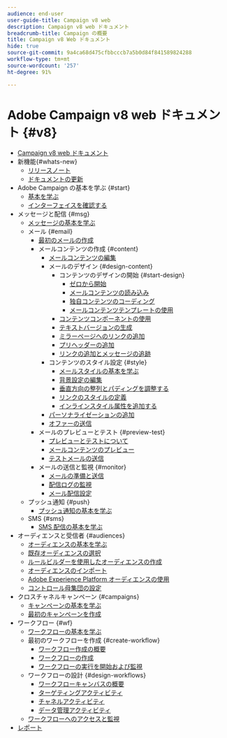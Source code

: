 ```yaml
---
audience: end-user
user-guide-title: Campaign v8 web
description: Campaign v8 web ドキュメント
breadcrumb-title: Campaign の概要
title: Campaign v8 Web ドキュメント
hide: true
source-git-commit: 9a4ca68d475cfbbcccb7a5b0d84f841589824288
workflow-type: tm+mt
source-wordcount: '257'
ht-degree: 91%

---
```



# Adobe Campaign v8 web ドキュメント {#v8}

+ [Campaign v8 web ドキュメント](campaign-web-home.md)
+ 新機能{#whats-new}
   + [リリースノート](rn/release-notes.md)
   + [ドキュメントの更新](rn/documentation-updates.md)
+ Adobe Campaign の基本を学ぶ {#start}
   + [基本を学ぶ](get-started/get-started.md)
   + [インターフェイスを確認する](get-started/user-interface.md)
+ メッセージと配信 {#msg}
   + [メッセージの基本を学ぶ](email/gs-messages.md)
   + メール {#email}
      + [最初のメールの作成](email/create-email.md)
      + メールコンテンツの作成 {#content}
         + [メールコンテンツの編集](content/edit-content.md)
         + メールのデザイン {#design-content}
            + コンテンツのデザインの開始 {#start-design}
               + [ゼロから開始 ](content/create-email-content.md)
               + [メールコンテンツの読み込み](content/existing-content.md)
               + [独自コンテンツのコーディング](content/code-content.md)
               + [メールコンテンツテンプレートの使用](content/email-templates.md)
            + [コンテンツコンポーネントの使用](content/content-components.md)
            + [テキストバージョンの生成](content/text-version-email.md)
            + [ミラーページへのリンクの追加](content/mirror-page.md)
            + [プリヘッダーの追加](content/preheader.md)
            + [リンクの追加とメッセージの追跡](content/message-tracking.md)
         + コンテンツのスタイル設定 {#style}
            + [メールスタイルの基本を学ぶ](content/get-started-email-style.md)
            + [背景設定の編集](content/backgrounds.md)
            + [垂直方向の整列とパディングを調整する](content/alignment-and-padding.md)
            + [リンクのスタイルの定義](content/styling-links.md)
            + [インラインスタイル属性を追加する](content/inline-styling.md)
         + [パーソナライゼーションの追加](personalization/personalize.md)
         + [オファーの送信](content/offers.md)
      + メールのプレビューとテスト {#preview-test}
         + [プレビューとテストについて](preview-test/preview-test.md)
         + [メールコンテンツのプレビュー](preview-test/preview-content.md)
         + [テストメールの送信](preview-test/proofs.md)
      + メールの送信と監視 {#monitor}
         + [メールの準備と送信](monitor/prepare-send.md)
         + [配信ログの監視](monitor/delivery-logs.md)
         + [メール配信設定](advanced-settings/delivery-settings.md)
   + プッシュ通知 {#push}
      + [プッシュ通知の基本を学ぶ](push/gs-push.md)
   + SMS {#sms}
      + [SMS 配信の基本を学ぶ](sms/gs-sms.md)
+ オーディエンスと受信者 {#audiences}
   + [オーディエンスの基本を学ぶ](audience/about-audiences.md)
   + [既存オーディエンスの選択](audience/add-audience.md)
   + [ルールビルダーを使用したオーディエンスの作成](audience/segment-builder.md)
   + [オーディエンスのインポート](audience/import-audience.md)
   + [Adobe Experience Platform オーディエンスの使用](audience/aep-audience.md)
   + [コントロール母集団の設定](audience/control-group.md)
+ クロスチャネルキャンペーン {#campaigns}
   + [キャンペーンの基本を学ぶ](campaigns/gs-campaigns.md)
   + [最初のキャンペーンを作成](campaigns/create-campaigns.md)
+ ワークフロー {#wf}
   + [ワークフローの基本を学ぶ](workflows/gs-workflows.md)
   + 最初のワークフローを作成 {#create-workflow}
      + [ワークフロー作成の概要](workflows/gs-workflow-creation.md)
      + [ワークフローの作成](workflows/create-workflow.md)
      + [ワークフローの実行を開始および監視](workflows/start-monitor-workflows.md)
   + ワークフローの設計 {#design-workflows}
      + [ワークフローキャンバスの概要](workflows/gs-canvas.md)
      + [ターゲティングアクティビティ](workflows/targeting-activities.md)
      + [チャネルアクティビティ](workflows/channel-activities.md)
      + [データ管理アクティビティ](workflows/data-management-activities.md)
   + [ワークフローへのアクセスと監視](workflows/access-monitor.md)
+ [レポート](reporting/reports.md)

